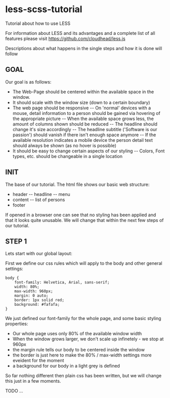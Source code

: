 less-scss-tutorial
==================

Tutorial about how to use LESS

For information about LESS and its advantages and a complete list of all features please visit https://github.com/cloudhead/less.js

Descriptions about what happens in the single steps and how it is done will follow

## GOAL ##

Our goal is as follows:
 - The Web-Page should be centered within the available space in the window.
 - It should scale with the window size (down to a certain boundary)
 - The web page should be responsive
 -- On 'normal' devices with a mouse, detail information to a person should be gained via hovering of the appropriate picture
 -- When the available space grows less, the amount of columns shown should be reduced
 -- The headline should change it's size accordingly
 -- The headline subtitle ('Software is our passion') should vanish if there isn't enough space anymore
 -- If the available resolution indicates a mobile device the person detail text should always be shown (as no hover is possible)
 - It should be easy to change certain aspects of our styling
 -- Colors, Font types, etc. should be changeable in a single location

## INIT ##

The base of our tutorial. The html file shows our basic web structure:
 - header
 -- headline
 -- menu
 - content
 -- list of persons
 - footer

If opened in a browser one can see that no styling has been applied and that it looks quite unusable.
We will change that within the next few steps of our tutorial.

## STEP 1 ##

Lets start with our global layout:

First we define our css rules which will apply to the body and other general settings:

    body {
		font-family: Helvetica, Arial, sans-serif;
		width: 80%;
		max-width: 960px;
		margin: 0 auto;
		border: 1px solid red;
		background: #fafafa;
    }

We just defined our font-family for the whole page, and some basic styling properties:

 - Our whole page uses only 80% of the available window width
 - When the window grows larger, we don't scale up infinetely - we stop at 960px
 - the margin rule tells our body to be centered inside the window
 - the border is just here to make the 80% / max-width settings more eveident for the moment
 - a background for our body in a light grey is defined

So far nothing different then plain css has been written, but we will change this just in a few moments.

TODO
...